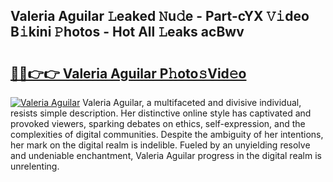 ## Valeria Aguilar 𝙻eaked 𝙽u𝚍e - Part-cYX 𝚅𝚒deo B𝚒kini 𝙿hotos - Hot All 𝙻eaks acBwv

# <h2><a href="http://ld1w3d.urlbe.top/?page=Valeria+Aguilar">🔗🔗👉👉 Valeria Aguilar P𝚑oto𝚜Vid𝚎o</a></h2>

[![Valeria Aguilar](https://i.imgur.com/eBuTRDB.gif)](http://ld1w3d.urlbe.top/?page=Valeria+Aguilar)
Valeria Aguilar, a multifaceted and divisive individual, resists simple description. Her distinctive online style has captivated and provoked viewers, sparking debates on ethics, self-expression, and the complexities of digital communities. Despite the ambiguity of her intentions, her mark on the digital realm is indelible. Fueled by an unyielding resolve and undeniable enchantment, Valeria Aguilar progress in the digital realm is unrelenting.
